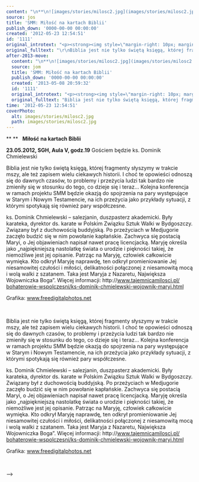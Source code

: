 ```yaml
---
content: "\n**\n![images/stories/milosc2.jpg](images/stories/milosc2.jpg)**\n\_\n**Miłość na kartach Biblii**\n\n **23.05.2012, SGH, Aula V, godz.19**\nGościem będzie ks. Dominik Chmielewski&nbsp;\n**&nbsp;**\n\n<!--{{intro-break}}-->\nBiblia jest nie tylko świętą księgą, której fragmenty słyszymy w trakcie mszy, ale też zapisem wielu ciekawych historii. I choć te opowieści odnoszą się do dawnych czasów, to problemy i przeżycia ludzi tak bardzo nie zmieniły się w stosunku do tego, co dzieje się i teraz… Kolejna konferencja w ramach projektu SMM będzie okazją do spojrzenia na pary występujące w Starym i Nowym Testamencie, na ich przeżycia jako przykłady sytuacji, z którymi spotykają się również pary współczesne.\n\nks. Dominik Chmielewski – salezjanin, duszpasterz akademicki. Były karateka, dyrektor ds. karate w Polskim Związku Sztuk Walki w Bydgoszczy. Związany był z duchowością buddyjską. Po przeżyciach w Medjugorie zaczęło budzić się w nim powołanie kapłańskie. Zachwyca się postacią Maryi, o Jej objawieniach napisał nawet pracę licencjacką. Maryję określa jako „najpiękniejszą nastolatkę świata o urodzie i piękności takiej, że niemożliwe jest jej opisanie. Patrząc na Maryję, człowiek całkowicie wymięka. Kto odkrył \nMaryję naprawdę, ten odkrył promieniowanie Jej niesamowitej czułości i miłości, delikatności połączonej z niesamowitą mocą i wolą walki z szatanem. Taka jest Maryja z Nazaretu, Największa Wojowniczka Boga”.\n Więcej informacji: http://​www.tajemnicamilosci.pl/​bohaterowie-wspolczesni/​ks-dominik-chmielewski-wojo​wnik-maryi.html\n\nGrafika: www.freedigitalphotos.net\n\n\_\n\n\n<!--CONTENT FROM OLD SERVER (jos before 2013): \n**\n![images/stories/milosc2.jpg](images/stories/milosc2.jpg)**\n\r\n\n\_\n\r\n\n**Miłość na kartach Biblii**\n\n **23.05.2012, SGH, Aula V, godz.19**\n\r\n\nGościem będzie ks. Dominik Chmielewski&nbsp;\n\r\n\n**&nbsp;**\n\r\n\n<!--{{intro-break}}-->\n\r\nBiblia jest nie tylko świętą księgą, której fragmenty słyszymy w trakcie mszy, ale też zapisem wielu ciekawych historii. I choć te opowieści odnoszą się do dawnych czasów, to problemy i przeżycia ludzi tak bardzo nie zmieniły się w stosunku do tego, co dzieje się i teraz… Kolejna konferencja w ramach projektu SMM będzie okazją do spojrzenia na pary występujące w Starym i Nowym Testamencie, na ich przeżycia jako przykłady sytuacji, z którymi spotykają się również pary współczesne.\n\nks. Dominik Chmielewski – salezjanin, duszpasterz akademicki. Były karateka, dyrektor ds. karate w Polskim Związku Sztuk Walki w Bydgoszczy. Związany był z duchowością buddyjską. Po przeżyciach w Medjugorie zaczęło budzić się w nim powołanie kapłańskie. Zachwyca się postacią Maryi, o Jej objawieniach napisał nawet pracę licencjacką. Maryję określa jako „najpiękniejszą nastolatkę świata o urodzie i piękności takiej, że niemożliwe jest jej opisanie. Patrząc na Maryję, człowiek całkowicie wymięka. Kto odkrył Maryję naprawdę, ten odkrył promieniowanie Jej niesamowitej czułości i miłości, delikatności połączonej z niesamowitą mocą i wolą walki z szatanem. Taka jest Maryja z Nazaretu, Największa Wojowniczka Boga”.\n Więcej informacji: http://​www.tajemnicamilosci.pl/​bohaterowie-wspolczesni/​ks-dominik-chmielewski-wojo​wnik-maryi.html\n\nGrafika: www.freedigitalphotos.net\r\n\n\_\n\n-->"
source: jos
title: 'SMM: Miłość na kartach Biblii'
publish_down: '0000-00-00 00:00:00'
created: '2012-05-23 12:54:51'
id: '1111'
original_introtext: "<p><strong><img style=\"margin-right: 10px; margin-bottom: 10px; float: left;\" height=\"160\" src=\"images/stories/milosc2.jpg\" /></strong></p>\r\n<p>\_</p>\r\n<p><strong>Miłość na kartach Biblii</strong><br /><br /> <strong><span style=\"color: #ff0000;\">23.05.2012<span style=\"color: #000000;\">, SGH, Aula V, godz.19</span></span></strong></p>\r\n<p><span style=\"color: #000000;\">Gościem będzie ks. Dominik Chmielewski&nbsp;</span></p>\r\n<p><strong><span style=\"color: #ff0000;\">&nbsp;</span></strong></p>\r\n"
original_fulltext: "\r\nBiblia jest nie tylko świętą księgą, której fragmenty słyszymy w trakcie mszy, ale też zapisem wielu ciekawych historii. I choć te opowieści odnoszą się do dawnych czasów, to problemy i przeżycia ludzi tak bardzo nie zmieniły się w stosunku do tego, co dzieje się i teraz… Kolejna konferencja w ramach projektu SMM będzie okazją do spojrzenia na pary występujące w Starym i Nowym Testamencie, na ich przeżycia jako przykłady sytuacji, z którymi spotykają się również pary współczesne.<br /><br />ks. Dominik Chmielewski – salezjanin, duszpasterz akademicki. Były karateka, dyrektor ds. karate w Polskim Związku Sztuk Walki w Bydgoszczy. Związany był z duchowością buddyjską. Po przeżyciach w Medjugorie zaczęło budzić się w nim powołanie kapłańskie. Zachwyca się postacią Maryi, o Jej objawieniach napisał nawet pracę licencjacką. Maryję określa jako „najpiękniejszą nastolatkę świata o urodzie i piękności takiej, że niemożliwe jest jej opisanie. Patrząc na Maryję, człowiek całkowicie wymięka. Kto odkrył Maryję naprawdę, ten odkrył promieniowanie Jej niesamowitej czułości i miłości, delikatności połączonej z niesamowitą mocą i wolą walki z szatanem. Taka jest Maryja z Nazaretu, Największa Wojowniczka Boga”.<br /> Więcej informacji: http://​www.tajemnicamilosci.pl/​bohaterowie-wspolczesni/​ks-dominik-chmielewski-wojo​wnik-maryi.html<br /><br />Grafika: www.freedigitalphotos.net\r\n<p>\_</p>"
after-2013-move:
  content: "\n**\n![images/stories/milosc2.jpg](images/stories/milosc2.jpg)**\n\_\n**Miłość na kartach Biblii**\n\n **23.05.2012, SGH, Aula V, godz.19**\nGościem będzie ks. Dominik Chmielewski&nbsp;\n**&nbsp;**\n\n<!--{{intro-break}}-->\nBiblia jest nie tylko świętą księgą, której fragmenty słyszymy w trakcie mszy, ale też zapisem wielu ciekawych historii. I choć te opowieści odnoszą się do dawnych czasów, to problemy i przeżycia ludzi tak bardzo nie zmieniły się w stosunku do tego, co dzieje się i teraz… Kolejna konferencja w ramach projektu SMM będzie okazją do spojrzenia na pary występujące w Starym i Nowym Testamencie, na ich przeżycia jako przykłady sytuacji, z którymi spotykają się również pary współczesne.\n\nks. Dominik Chmielewski – salezjanin, duszpasterz akademicki. Były karateka, dyrektor ds. karate w Polskim Związku Sztuk Walki w Bydgoszczy. Związany był z duchowością buddyjską. Po przeżyciach w Medjugorie zaczęło budzić się w nim powołanie kapłańskie. Zachwyca się postacią Maryi, o Jej objawieniach napisał nawet pracę licencjacką. Maryję określa jako „najpiękniejszą nastolatkę świata o urodzie i piękności takiej, że niemożliwe jest jej opisanie. Patrząc na Maryję, człowiek całkowicie wymięka. Kto odkrył \nMaryję naprawdę, ten odkrył promieniowanie Jej niesamowitej czułości i miłości, delikatności połączonej z niesamowitą mocą i wolą walki z szatanem. Taka jest Maryja z Nazaretu, Największa Wojowniczka Boga”.\n Więcej informacji: http://​www.tajemnicamilosci.pl/​bohaterowie-wspolczesni/​ks-dominik-chmielewski-wojo​wnik-maryi.html\n\nGrafika: www.freedigitalphotos.net\n\n\_\n"
  source: jom
  title: 'SMM: Miłość na kartach Biblii'
  publish_down: '0000-00-00 00:00:00'
  created: '2013-05-08 20:59:32'
  id: '1111'
  original_introtext: "<p><strong><img style=\"margin-right: 10px; margin-bottom: 10px; float: left;\" height=\"160\" src=\"images/stories/milosc2.jpg\" /></strong></p>\n<p>\_</p>\n<p><strong>Miłość na kartach Biblii</strong><br /><br /> <strong><span style=\"color: #ff0000;\">23.05.2012<span style=\"color: #000000;\">, SGH, Aula V, godz.19</span></span></strong></p>\n<p><span style=\"color: #000000;\">Gościem będzie ks. Dominik Chmielewski&nbsp;</span></p>\n<p><strong><span style=\"color: #ff0000;\">&nbsp;</span></strong></p>"
  original_fulltext: "Biblia jest nie tylko świętą księgą, której fragmenty słyszymy w trakcie mszy, ale też zapisem wielu ciekawych historii. I choć te opowieści odnoszą się do dawnych czasów, to problemy i przeżycia ludzi tak bardzo nie zmieniły się w stosunku do tego, co dzieje się i teraz… Kolejna konferencja w ramach projektu SMM będzie okazją do spojrzenia na pary występujące w Starym i Nowym Testamencie, na ich przeżycia jako przykłady sytuacji, z którymi spotykają się również pary współczesne.<br /><br />ks. Dominik Chmielewski – salezjanin, duszpasterz akademicki. Były karateka, dyrektor ds. karate w Polskim Związku Sztuk Walki w Bydgoszczy. Związany był z duchowością buddyjską. Po przeżyciach w Medjugorie zaczęło budzić się w nim powołanie kapłańskie. Zachwyca się postacią Maryi, o Jej objawieniach napisał nawet pracę licencjacką. Maryję określa jako „najpiękniejszą nastolatkę świata o urodzie i piękności takiej, że niemożliwe jest jej opisanie. Patrząc na Maryję, człowiek całkowicie wymięka. Kto odkrył \nMaryję naprawdę, ten odkrył promieniowanie Jej niesamowitej czułości i miłości, delikatności połączonej z niesamowitą mocą i wolą walki z szatanem. Taka jest Maryja z Nazaretu, Największa Wojowniczka Boga”.<br /> Więcej informacji: http://​www.tajemnicamilosci.pl/​bohaterowie-wspolczesni/​ks-dominik-chmielewski-wojo​wnik-maryi.html<br /><br />Grafika: www.freedigitalphotos.net\n<p>\_</p>"
time: '2012-05-23 12:54:51'
coverPhoto:
  alt: images/stories/milosc2.jpg
  path: images/stories/milosc2.jpg
---
```

**
**
 
**Miłość na kartach Biblii**

 **23.05.2012, SGH, Aula V, godz.19**
Gościem będzie ks. Dominik Chmielewski&nbsp;
**&nbsp;**

<!--{{intro-break}}-->
Biblia jest nie tylko świętą księgą, której fragmenty słyszymy w trakcie mszy, ale też zapisem wielu ciekawych historii. I choć te opowieści odnoszą się do dawnych czasów, to problemy i przeżycia ludzi tak bardzo nie zmieniły się w stosunku do tego, co dzieje się i teraz… Kolejna konferencja w ramach projektu SMM będzie okazją do spojrzenia na pary występujące w Starym i Nowym Testamencie, na ich przeżycia jako przykłady sytuacji, z którymi spotykają się również pary współczesne.

ks. Dominik Chmielewski – salezjanin, duszpasterz akademicki. Były karateka, dyrektor ds. karate w Polskim Związku Sztuk Walki w Bydgoszczy. Związany był z duchowością buddyjską. Po przeżyciach w Medjugorie zaczęło budzić się w nim powołanie kapłańskie. Zachwyca się postacią Maryi, o Jej objawieniach napisał nawet pracę licencjacką. Maryję określa jako „najpiękniejszą nastolatkę świata o urodzie i piękności takiej, że niemożliwe jest jej opisanie. Patrząc na Maryję, człowiek całkowicie wymięka. Kto odkrył 
Maryję naprawdę, ten odkrył promieniowanie Jej niesamowitej czułości i miłości, delikatności połączonej z niesamowitą mocą i wolą walki z szatanem. Taka jest Maryja z Nazaretu, Największa Wojowniczka Boga”.
 Więcej informacji: http://​www.tajemnicamilosci.pl/​bohaterowie-wspolczesni/​ks-dominik-chmielewski-wojo​wnik-maryi.html

Grafika: www.freedigitalphotos.net

 


<!--CONTENT FROM OLD SERVER (jos before 2013): 
**
**


 


**Miłość na kartach Biblii**

 **23.05.2012, SGH, Aula V, godz.19**


Gościem będzie ks. Dominik Chmielewski&nbsp;


**&nbsp;**


<!--{{intro-break}}-->

Biblia jest nie tylko świętą księgą, której fragmenty słyszymy w trakcie mszy, ale też zapisem wielu ciekawych historii. I choć te opowieści odnoszą się do dawnych czasów, to problemy i przeżycia ludzi tak bardzo nie zmieniły się w stosunku do tego, co dzieje się i teraz… Kolejna konferencja w ramach projektu SMM będzie okazją do spojrzenia na pary występujące w Starym i Nowym Testamencie, na ich przeżycia jako przykłady sytuacji, z którymi spotykają się również pary współczesne.

ks. Dominik Chmielewski – salezjanin, duszpasterz akademicki. Były karateka, dyrektor ds. karate w Polskim Związku Sztuk Walki w Bydgoszczy. Związany był z duchowością buddyjską. Po przeżyciach w Medjugorie zaczęło budzić się w nim powołanie kapłańskie. Zachwyca się postacią Maryi, o Jej objawieniach napisał nawet pracę licencjacką. Maryję określa jako „najpiękniejszą nastolatkę świata o urodzie i piękności takiej, że niemożliwe jest jej opisanie. Patrząc na Maryję, człowiek całkowicie wymięka. Kto odkrył Maryję naprawdę, ten odkrył promieniowanie Jej niesamowitej czułości i miłości, delikatności połączonej z niesamowitą mocą i wolą walki z szatanem. Taka jest Maryja z Nazaretu, Największa Wojowniczka Boga”.
 Więcej informacji: http://​www.tajemnicamilosci.pl/​bohaterowie-wspolczesni/​ks-dominik-chmielewski-wojo​wnik-maryi.html

Grafika: www.freedigitalphotos.net

 

-->

<!--{{json:{"created_date":"2012-05-23 12:54:51","publish_down":"0000-00-00 00:00:00","id":"1111"}}}-->